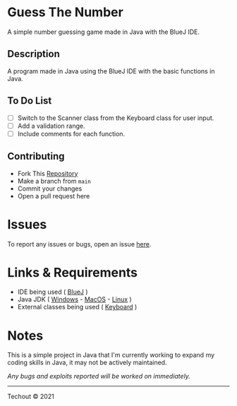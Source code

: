 # Guess The Number
A simple number guessing game made in Java with the BlueJ IDE. 

## Description 
A program made in Java using the BlueJ IDE with the basic functions in Java.

## To Do List 

- [ ] Switch to the Scanner class from the Keyboard class for user input.
- [ ] Add a validation range.
- [ ] Include comments for each function.

## Contributing

- Fork This [Repository](https://github.com/techout592/number-game/fork)
- Make a branch from `main`
- Commit your changes
- Open a pull request here

# Issues
To report any issues or bugs, open an issue [here](https://github.com/techout592/number-game/issues).

# Links & Requirements
- IDE being used ( [BlueJ](https://bluej.org) )
- Java JDK ( [Windows](https://download.oracle.com/java/17/latest/jdk-17_windows-x64_bin.exe) - [MacOS](https://download.oracle.com/java/17/latest/jdk-17_macos-x64_bin.dmg) - [Linux](https://download.oracle.com/java/17/latest/jdk-17_linux-x64_bin.deb) )
- External classes being used ( [Keyboard](https://github.com/Techout592/Number-Game/blob/main/src/Keyboard.class?raw=true) )

# Notes
This is a simple project in Java that I'm currently working to expand my coding skills in Java, it may not be actively maintained.

*Any bugs and exploits reported will be worked on immediately.*

---
Techout © 2021
